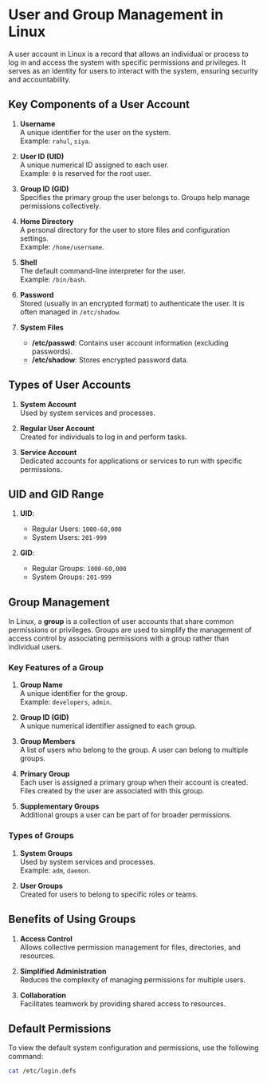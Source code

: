 # User and Group Management in Linux

A user account in Linux is a record that allows an individual or process to log in and access the system with specific permissions and privileges. It serves as an identity for users to interact with the system, ensuring security and accountability.

## Key Components of a User Account

1. **Username**  
   A unique identifier for the user on the system.  
   Example: `rahul`, `siya`.

2. **User ID (UID)**  
   A unique numerical ID assigned to each user.  
   Example: `0` is reserved for the root user.

3. **Group ID (GID)**  
   Specifies the primary group the user belongs to. Groups help manage permissions collectively.

4. **Home Directory**  
   A personal directory for the user to store files and configuration settings.  
   Example: `/home/username`.

5. **Shell**  
   The default command-line interpreter for the user.  
   Example: `/bin/bash`.

6. **Password**  
   Stored (usually in an encrypted format) to authenticate the user. It is often managed in `/etc/shadow`.

7. **System Files**  
   - **/etc/passwd**: Contains user account information (excluding passwords).  
   - **/etc/shadow**: Stores encrypted password data.

## Types of User Accounts

1. **System Account**  
   Used by system services and processes.  

2. **Regular User Account**  
   Created for individuals to log in and perform tasks.

3. **Service Account**  
   Dedicated accounts for applications or services to run with specific permissions.

## UID and GID Range

1. **UID**:  
   - Regular Users: `1000-60,000`  
   - System Users: `201-999`

2. **GID**:  
   - Regular Groups: `1000-60,000`  
   - System Groups: `201-999`

## Group Management

In Linux, a **group** is a collection of user accounts that share common permissions or privileges. Groups are used to simplify the management of access control by associating permissions with a group rather than individual users.

### Key Features of a Group

1. **Group Name**  
   A unique identifier for the group.  
   Example: `developers`, `admin`.

2. **Group ID (GID)**  
   A unique numerical identifier assigned to each group.

3. **Group Members**  
   A list of users who belong to the group. A user can belong to multiple groups.

4. **Primary Group**  
   Each user is assigned a primary group when their account is created. Files created by the user are associated with this group.

5. **Supplementary Groups**  
   Additional groups a user can be part of for broader permissions.

### Types of Groups

1. **System Groups**  
   Used by system services and processes.  
   Example: `adm`, `daemon`.

2. **User Groups**  
   Created for users to belong to specific roles or teams.

## Benefits of Using Groups

1. **Access Control**  
   Allows collective permission management for files, directories, and resources.

2. **Simplified Administration**  
   Reduces the complexity of managing permissions for multiple users.

3. **Collaboration**  
   Facilitates teamwork by providing shared access to resources.

## Default Permissions

To view the default system configuration and permissions, use the following command:

```bash
cat /etc/login.defs
